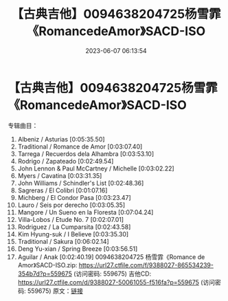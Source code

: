 ﻿---
title: 【古典吉他】0094638204725杨雪霏《RomancedeAmor》SACD-ISO
date: 2023-06-07 06:13:54
categories: 古典音乐、新世纪、纯音雅乐
tags: 纯音雅乐
---
# 【古典吉他】0094638204725杨雪霏《RomancedeAmor》SACD-ISO

专辑曲目：
01. Albeniz / Asturias [0:05:35.50]
02. Traditional / Romance de Amor [0:03:07.40]
03. Tarrega / Recuerdos dela Alhambra [0:03:53.10]
04. Rodrigo / Zapateado [0:02:49.54]
05. John Lennon & Paul McCartney / Michelle [0:03:02.22]
06. Myers / Cavatina [0:03:31.35]
07. John Williams / Schindler's List [0:02:48.36]
08. Sagreras / El Colibri [0:01:07.16]
09. Michberg / El Condor Pasa [0:03:23.47]
10. Lauro / Seis por derecho [0:03:05.35]
11. Mangore / Un Sueno en la Floresta [0:07:04.24]
12. Villa-Lobos / Etude No. 7 [0:02:07.01]
13. Rodriguez / La Cumparsita [0:02:43.58]
14. Kim Hyung-suk / I Believe [0:03:35.30]
15. Traditional / Sakura [0:06:02.14]
16. Deng Yu-xian / Spring Breeze [0:03:56.51]
17. Aguilar / Anak [0:02:40.19]
0094638204725 杨雪霏《Romance de Amor》SACD-ISO.zip: https://url27.ctfile.com/f/9388027-865534239-354b7d?p=559675
(访问密码: 559675)
吉他CD: https://url27.ctfile.com/d/9388027-50061055-f516fa?p=559675
(访问密码: 559675)
原文：[链接](https://blog.sina.com.cn/s/blog_1647c7e7601031288.html)